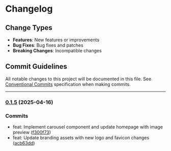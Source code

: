 # Changelog

## Change Types

- **Features**: New features or improvements
- **Bug Fixes**: Bug fixes and patches
- **Breaking Changes**: Incompatible changes

## Commit Guidelines

All notable changes to this project will be documented in this file. See [Conventional Commits](https://www.conventionalcommits.org/) specification when making commits.

---
### [0.1.5](https://github.com/sichang824/pphoto/compare/0.1.4...0.1.5) (2025-04-16)

### Commits

* feat: Implement carousel component and update homepage with image preview ([f300f73](https://github.com/sichang824/pphoto/commit/f300f7393f93fcac3eae55cfed195d66174b6a37))
* feat: Update branding assets with new logo and favicon changes ([acb63dd](https://github.com/sichang824/pphoto/commit/acb63dd28c89a62a9b7dd24f33e7252ddae9b3bf))

